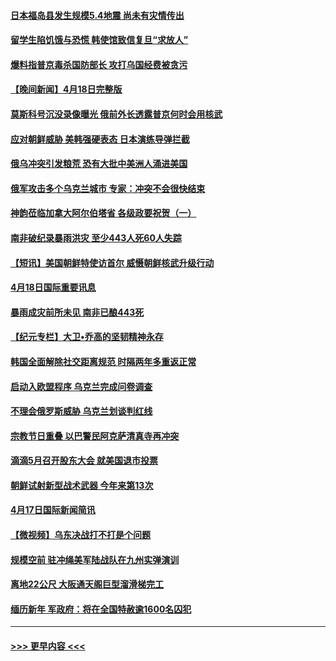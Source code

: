 #### [日本福岛县发生规模5.4地震 尚未有灾情传出](../pages/prog202/a103404155.md?t=04191251) 
#### [留学生陷饥饿与恐慌 韩使馆致信复旦“求放人”](../pages/prog202/a103404082.md?t=04191251) 
#### [爆料指普京毒杀国防部长 攻打乌国经费被贪污](../pages/prog202/a103404002.md?t=04191251) 
#### [【晚间新闻】4月18日完整版](../pages/prog202/a103404045.md?t=04191251) 
#### [莫斯科号沉没录像曝光 俄前外长透露普京何时会用核武](../pages/prog202/a103404004.md?t=04191251) 
#### [应对朝鲜威胁 美韩强硬表态 日本演练导弹拦截](../pages/prog202/a103403777.md?t=04191251) 
#### [俄乌冲突引发粮荒 恐有大批中美洲人涌进美国](../pages/prog202/a103403775.md?t=04191251) 
#### [俄军攻击多个乌克兰城市 专家：冲突不会很快结束](../pages/prog202/a103403648.md?t=04191251) 
#### [神韵莅临加拿大阿尔伯塔省 各级政要祝贺（一）](../pages/prog202/a103403614.md?t=04191251) 
#### [南非破纪录暴雨洪灾 至少443人死60人失踪](../pages/prog202/a103403703.md?t=04191251) 
#### [【短讯】美国朝鲜特使访首尔 威慑朝鲜核武升级行动](../pages/prog202/a103403593.md?t=04191251) 
#### [4月18日国际重要讯息](../pages/prog202/a103403380.md?t=04191251) 
#### [暴雨成灾前所未见 南非已酿443死](../pages/prog202/a103403323.md?t=04191251) 
#### [【纪元专栏】大卫•乔高的坚韧精神永存](../pages/prog202/a103403334.md?t=04191251) 
#### [韩国全面解除社交距离规范 时隔两年多重返正常](../pages/prog202/a103403320.md?t=04191251) 
#### [启动入欧盟程序 乌克兰完成问卷调查](../pages/prog202/a103403171.md?t=04191251) 
#### [不理会俄罗斯威胁 乌克兰划谈判红线](../pages/prog202/a103403045.md?t=04191251) 
#### [宗教节日重叠 以巴警民阿克萨清真寺再冲突](../pages/prog202/a103403017.md?t=04191251) 
#### [滴滴5月召开股东大会 就美国退市投票](../pages/prog202/a103403019.md?t=04191251) 
#### [朝鲜试射新型战术武器 今年来第13次](../pages/prog202/a103402997.md?t=04191251) 
#### [4月17日国际新闻简讯](../pages/prog202/a103402771.md?t=04191251) 
#### [【微视频】乌东决战打不打是个问题](../pages/prog202/a103402754.md?t=04191251) 
#### [规模空前 驻冲绳美军陆战队在九州实弹演训](../pages/prog202/a103402709.md?t=04191251) 
#### [离地22公尺 大阪通天阁巨型溜滑梯完工](../pages/prog202/a103402704.md?t=04191251) 
#### [缅历新年 军政府：将在全国特赦逾1600名囚犯](../pages/prog202/a103402688.md?t=04191251) 

----
#### [ >>> 更早内容 <<< ](../indexes/prog202-earlier.md)
